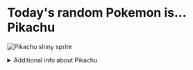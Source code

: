 # Today's random Pokemon is... Pikachu

![Pikachu shiny sprite](https://raw.githubusercontent.com/PokeAPI/sprites/master/sprites/pokemon/shiny/25.png)

<details>
<summary>Additional info about Pikachu</summary>

| srpite type | image |
|------|------|
| back_default | ![Pikachu back_default sprite](https://raw.githubusercontent.com/PokeAPI/sprites/master/sprites/pokemon/back/25.png) |
| back_female | ![Pikachu back_female sprite](https://raw.githubusercontent.com/PokeAPI/sprites/master/sprites/pokemon/back/female/25.png) |
| back_shiny | ![Pikachu back_shiny sprite](https://raw.githubusercontent.com/PokeAPI/sprites/master/sprites/pokemon/back/shiny/25.png) |
| back_shiny_female | ![Pikachu back_shiny_female sprite](https://raw.githubusercontent.com/PokeAPI/sprites/master/sprites/pokemon/back/shiny/female/25.png) |
| front_default | ![Pikachu front_default sprite](https://raw.githubusercontent.com/PokeAPI/sprites/master/sprites/pokemon/25.png) |
| front_female | ![Pikachu front_female sprite](https://raw.githubusercontent.com/PokeAPI/sprites/master/sprites/pokemon/female/25.png) |
| front_shiny_female | ![Pikachu front_shiny_female sprite](https://raw.githubusercontent.com/PokeAPI/sprites/master/sprites/pokemon/shiny/female/25.png) | </details>
